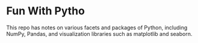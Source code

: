 # Fun With Pytho

This repo has notes on various facets and packages of Python, including NumPy,
Pandas, and visualization libraries such as matplotlib and seaborn.
